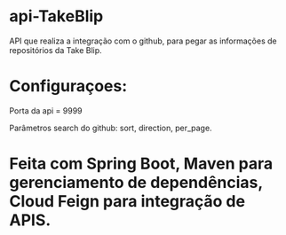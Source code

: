 # api-TakeBlip
API que realiza a integração com o github, para pegar as informações de repositórios da Take Blip.

# Configuraçoes: 

Porta da api = 9999

Parâmetros search do github: sort, direction, per_page.

# Feita com Spring Boot, Maven para gerenciamento de dependências, Cloud Feign para integração de APIS.
